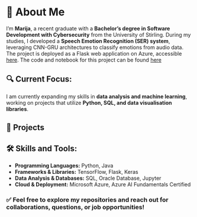 # 👋 About Me

I’m **Marija**, a recent graduate with a **Bachelor’s degree in Software Development with Cybersecurity** from the University of Stirling. During my studies, I developed a **Speech Emotion Recognition (SER) system**, leveraging CNN-GRU architectures to classify emotions from audio data. The project is deployed as a Flask web application on Azure, accessible [here](https://ser-project-fvh6g9d3ekbucgd4.ukwest-01.azurewebsites.net/). The code and notebook for this project can be found [here](https://github.com/MPravdivceva/ser_project)

## 🔍 Current Focus:
I am currently expanding my skills in **data analysis and machine learning**, working on projects that utilize **Python, SQL, and data visualisation libraries**.

## 📂 Projects

## 🛠️ Skills and Tools:
- **Programming Languages:** Python, Java
- **Frameworks & Libraries:** TensorFlow, Flask, Keras
- **Data Analysis & Databases:** SQL, Oracle Database, Jupyter
- **Cloud & Deployment:** Microsoft Azure, Azure AI Fundamentals Certified

### ✅ Feel free to explore my repositories and reach out for collaborations, questions, or job opportunities!



